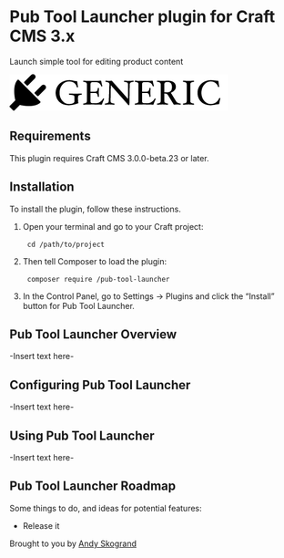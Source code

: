 # Pub Tool Launcher plugin for Craft CMS 3.x

Launch simple tool for editing product content

![Screenshot](resources/img/plugin-logo.png)

## Requirements

This plugin requires Craft CMS 3.0.0-beta.23 or later.

## Installation

To install the plugin, follow these instructions.

1. Open your terminal and go to your Craft project:

        cd /path/to/project

2. Then tell Composer to load the plugin:

        composer require /pub-tool-launcher

3. In the Control Panel, go to Settings → Plugins and click the “Install” button for Pub Tool Launcher.

## Pub Tool Launcher Overview

-Insert text here-

## Configuring Pub Tool Launcher

-Insert text here-

## Using Pub Tool Launcher

-Insert text here-

## Pub Tool Launcher Roadmap

Some things to do, and ideas for potential features:

* Release it

Brought to you by [Andy Skogrand](http://bletchley.co)
